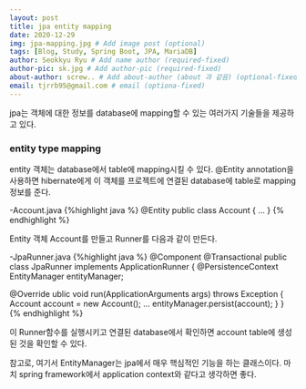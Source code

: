 ```yaml
---
layout: post
title: jpa entity mapping 
date: 2020-12-29
img: jpa-mapping.jpg # Add image post (optional)
tags: [Blog, Study, Spring Boot, JPA, MariaDB]
author: Seokkyu Ryu # Add name author (required-fixed)
author-pic: sk.jpg # Add author-pic (required-fixed)
about-author: screw.. # Add about-author (about 과 같음) (optional-fixed)
email: tjrrb95@gmail.com # email (optiona-fixed)
---
```


jpa는 객체에 대한 정보를 database에 mapping할 수 있는 여러가지 기술들을 제공하고 있다.

### entity type mapping ### 
entity 객체는 database에서 table에 mapping시킬 수 있다. 
@Entity annotation을 사용하면 hibernate에게 이 객체를 프로젝트에 연결된 database에 table로 mapping정보를 준다. 

-Account.java
{%highlight java %}
@Entity
public class Account {
  ...
}
{% endhighlight %}

Entity 객체 Account를 만들고
Runner를 다음과 같이 만든다. 

-JpaRunner.java
{%highlight java %}
@Component
@Transactional
public class JpaRunner implements ApplicationRunner {
  @PersistenceContext
  EntityManager entityManager;

  @Override
  ublic void run(ApplicationArguments args) throws Exception {
    Account account = new Account();
    ...
    entityManager.persist(account);
  }
}
{% endhighlight %}

이 Runner함수를 실행시키고 연결된 database에서 확인하면
account table에 생성된 것을 확인할 수 있다. 

참고로, 여기서 EntityManager는 jpa에서 매우 핵심적인 기능을 하는 클래스이다.
마치 spring framework에서 application context와 같다고 생각하면 좋다.


